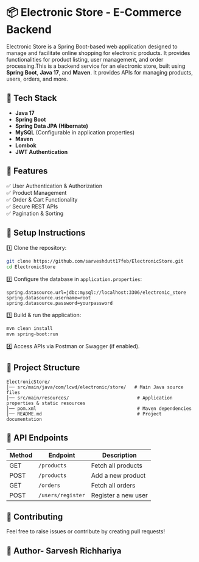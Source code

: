# 📦 Electronic Store - E-Commerce Backend  
Electronic Store is a Spring Boot-based web application designed to manage and facilitate online shopping for electronic products. It provides functionalities for product listing, user management, and order processing.This is a backend service for an electronic store, built using **Spring Boot**, **Java 17**, and **Maven**. It provides APIs for managing products, users, orders, and more.  

## 🚀 Tech Stack  
- **Java 17**  
- **Spring Boot**  
- **Spring Data JPA (Hibernate)**  
- **MySQL** (Configurable in application properties)  
- **Maven**  
- **Lombok**  
- **JWT Authentication**  

## 📌 Features  
✅ User Authentication & Authorization  
✅ Product Management  
✅ Order & Cart Functionality  
✅ Secure REST APIs  
✅ Pagination & Sorting  

## 🔧 Setup Instructions  

1️⃣ Clone the repository:  
```sh
git clone https://github.com/sarveshdutt17feb/ElectronicStore.git
cd ElectronicStore
```
2️⃣ Configure the database in `application.properties`:  
```properties
spring.datasource.url=jdbc:mysql://localhost:3306/electronic_store
spring.datasource.username=root
spring.datasource.password=yourpassword
```
3️⃣ Build & run the application:  
```sh
mvn clean install  
mvn spring-boot:run  
```
4️⃣ Access APIs via Postman or Swagger (if enabled).  

## 📁 Project Structure  
```
ElectronicStore/
│── src/main/java/com/lcwd/electronic/store/   # Main Java source files  
│── src/main/resources/                         # Application properties & static resources  
│── pom.xml                                     # Maven dependencies  
│── README.md                                   # Project documentation  
```

## 📜 API Endpoints  
| Method | Endpoint | Description |
|--------|---------|-------------|
| GET | `/products` | Fetch all products |
| POST | `/products` | Add a new product |
| GET | `/orders` | Fetch all orders |
| POST | `/users/register` | Register a new user |

## 🤝 Contributing  
Feel free to raise issues or contribute by creating pull requests!  

## 🤝 Author- Sarvesh Richhariya  


